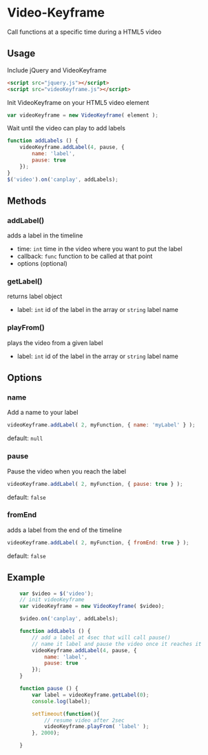 # Video-Keyframe
Call functions at a specific time during a HTML5 video

## Usage
Include jQuery and VideoKeyframe
```html
<script src="jquery.js"></script>
<script src="videoKeyframe.js"></script>
```

Init VideoKeyframe on your HTML5 video element
```javascript
var videoKeyframe = new VideoKeyframe( element );
```

Wait until the video can play to add labels
```javascript
function addLabels () {
    videoKeyframe.addLabel(4, pause, {
        name: 'label',
        pause: true
    });
}
$('video').on('canplay', addLabels);
```

## Methods
### addLabel()
adds a label in the timeline
- time: `int` time in the video where you want to put the label
- callback: `func` function to be called at that point
- options (optional)

### getLabel()
returns label object
- label: `int` id of the label in the array or `string` label name

### playFrom()
plays the video from a given label
- label: `int` id of the label in the array or `string` label name

## Options
### name
Add a name to your label
```javascript
videoKeyframe.addLabel( 2, myFunction, { name: 'myLabel' } );
```
default: `null`

### pause
Pause the video when you reach the label
```javascript
videoKeyframe.addLabel( 2, myFunction, { pause: true } );
```
default: `false`

### fromEnd
adds a label from the end of the timeline
```javascript
videoKeyframe.addLabel( 2, myFunction, { fromEnd: true } );
```
default: `false`

## Example
```javascript
    var $video = $('video');
    // init videoKeyframe
    var videoKeyframe = new VideoKeyframe( $video);

    $video.on('canplay', addLabels);

    function addLabels () {
        // add a label at 4sec that will call pause()
        // name it label and pause the video once it reaches it
        videoKeyframe.addLabel(4, pause, {
            name: 'label',
            pause: true
        });
    }

    function pause () {
        var label = videoKeyframe.getLabel(0);
        console.log(label);

        setTimeout(function(){
            // resume video after 2sec
            videoKeyframe.playFrom( 'label' );
        }, 2000);

    }
```
